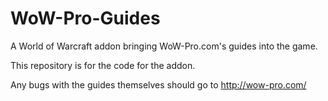 # WoW-Pro-Guides
A World of Warcraft addon bringing WoW-Pro.com's guides into the game.

This repository is for the code for the addon.

Any bugs with the guides themselves should go to http://wow-pro.com/

